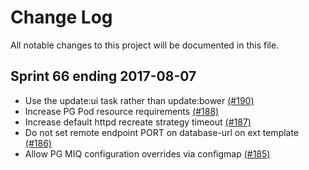 # Change Log

All notable changes to this project will be documented in this file.

## Sprint 66 ending 2017-08-07
- Use the update:ui task rather than update:bower [(#190)](https://github.com/ManageIQ/manageiq-pods/pull/190)
- Increase PG Pod resource requirements [(#188)](https://github.com/ManageIQ/manageiq-pods/pull/188)
- Increase default httpd recreate strategy timeout [(#187)](https://github.com/ManageIQ/manageiq-pods/pull/187)
- Do not set remote endpoint PORT on database-url on ext template [(#186)](https://github.com/ManageIQ/manageiq-pods/pull/186)
- Allow PG MIQ configuration overrides via configmap [(#185)](https://github.com/ManageIQ/manageiq-pods/pull/185)
